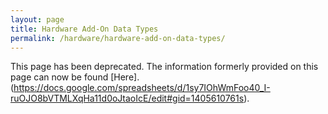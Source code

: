 ```yaml
---
layout: page
title: Hardware Add-On Data Types
permalink: /hardware/hardware-add-on-data-types/
---
```


This page has been deprecated. The information formerly provided on this page can now be found [Here].(https://docs.google.com/spreadsheets/d/1sy7IOhWmFoo40_I-ruOJO8bVTMLXqHa11d0oJtaoIcE/edit#gid=1405610761s).